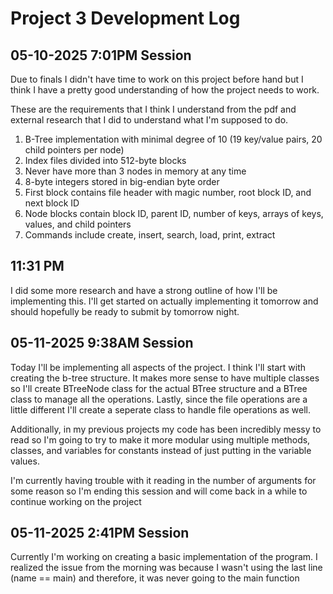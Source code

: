 # Project 3 Development Log

## **05-10-2025 7:01PM Session**
Due to finals I didn't have time to work on this project before hand but I think 
I have a pretty good understanding of how the project needs to work. 

These are the requirements that I think I understand from the pdf and external research that I did 
to understand what I'm supposed to do. 
1. B-Tree implementation with minimal degree of 10 
(19 key/value pairs, 20 child pointers per node)
2. Index files divided into 512-byte blocks
3. Never have more than 3 nodes in memory at any time
4. 8-byte integers stored in big-endian byte order
5. First block contains file header with magic number, root block ID, and next block ID
6. Node blocks contain block ID, parent ID, number of keys, arrays of keys, values, and child pointers
7. Commands include create, insert, search, load, print, extract

## 11:31 PM 
I did some more research and have a strong outline of how I'll be implementing this. I'll get started on 
actually implementing it tomorrow and should hopefully be ready to submit by tomorrow night.

## **05-11-2025 9:38AM Session**
Today I'll be implementing all aspects of the project. I think I'll start with creating the b-tree structure. 
It makes more sense to have multiple classes so I'll create BTreeNode class for the actual 
BTree structure and a BTree class to manage all the operations. Lastly, since the file operations 
are a little different I'll create a seperate class to handle file operations as well. 

Additionally, in my previous projects my code has been incredibly messy to read so I'm going to try to make it 
more modular using multiple methods, classes, and variables for constants instead of 
just putting in the variable values. 

I'm currently having trouble with it reading in the number of arguments for some reason so I'm ending this session and will come
back in a while to continue working on the project 

## **05-11-2025 2:41PM Session**
Currently I'm working on creating a basic implementation of the program. I realized 
the issue from the morning was because I wasn't using the last line (name == main) and 
therefore, it was never going to the main function 

